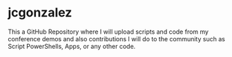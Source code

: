 # jcgonzalez
This a GitHub Repository where I will upload scripts and code from my conference demos and also contributions I will do to the community such as Script PowerShells, Apps, or any other code.
